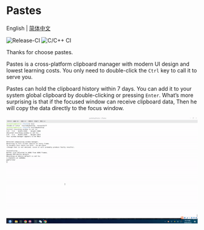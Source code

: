 # Pastes

English | [简体中文](./README_cn.md)

![Release-CI](https://github.com/JackieLiu1/pastes/workflows/Release-CI/badge.svg) ![C/C++ CI](https://github.com/JackieLiu1/pastes/workflows/C/C++%20CI/badge.svg)

Thanks for choose pastes.

Pastes is a cross-platform clipboard manager with modern UI design and lowest learning costs. You only need to double-click the `Ctrl` key to call it to serve you.

Pastes can hold the clipboard history within 7 days. You can add it to your system global clipboard by double-clicking or pressing `Enter`. What’s more surprising is that if the focused window can receive clipboard data, Then he will copy the data directly to the focus window.

![img](./pastes-view.gif)
